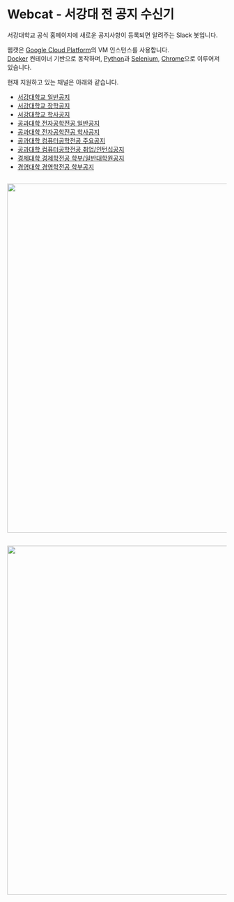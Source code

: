 # Webcat - 서강대 전 공지 수신기
서강대학교 공식 홈페이지에 새로운 공지사항이 등록되면 알려주는 Slack 봇입니다.


웹캣은 [Google Cloud Platform](https://cloud.google.com/)의 VM 인스턴스를 사용합니다. <br>
[Docker](https://www.docker.com/) 컨테이너 기반으로 동작하며, [Python](https://www.python.org/)과 [Selenium](https://www.selenium.dev/), [Chrome](https://www.google.co.kr/chrome)으로 이루어져 있습니다.


현재 지원하고 있는 채널은 아래와 같습니다.
- [서강대학교 일반공지](http://www.sogang.ac.kr/front/boardlist.do?bbsConfigFK=1)
- [서강대학교 장학공지](https://www.sogang.ac.kr/front/boardlist.do?bbsConfigFK=141)
- [서강대학교 학사공지](http://www.sogang.ac.kr/front/boardlist.do?bbsConfigFK=2)
- [공과대학 전자공학전공 일반공지](https://ee.sogang.ac.kr/kor/community/notice02.php)
- [공과대학 전자공학전공 학사공지](https://ee.sogang.ac.kr/kor/community/notice03.php)
- [공과대학 컴퓨터공학전공 주요공지](https://scc.sogang.ac.kr/front/cmsboardlist.do?siteId=cs&bbsConfigFK=1905)
- [공과대학 컴퓨터공학전공 취업/인턴십공지](https://scc.sogang.ac.kr/front/cmsboardlist.do?siteId=cs&bbsConfigFK=1748)
- [경제대학 경제학전공 학부/일반대학원공지](https://econ.sogang.ac.kr/front/cmsboardlist.do?siteId=econ&bbsConfigFK=2607)
- [경영대학 경영학전공 학부공지](https://sbs.sogang.ac.kr/front/cmsboardlist.do?siteId=sbs&bbsConfigFK=2371)

<img width=800 src="https://user-images.githubusercontent.com/50395394/198818506-b791a431-f338-4d91-a3be-db8bb3ba08ec.png"></img>
---
<img width=800 src="https://user-images.githubusercontent.com/50395394/219879822-3764e9e6-7a27-49d3-acce-54521613a8d6.png"></img>
---

